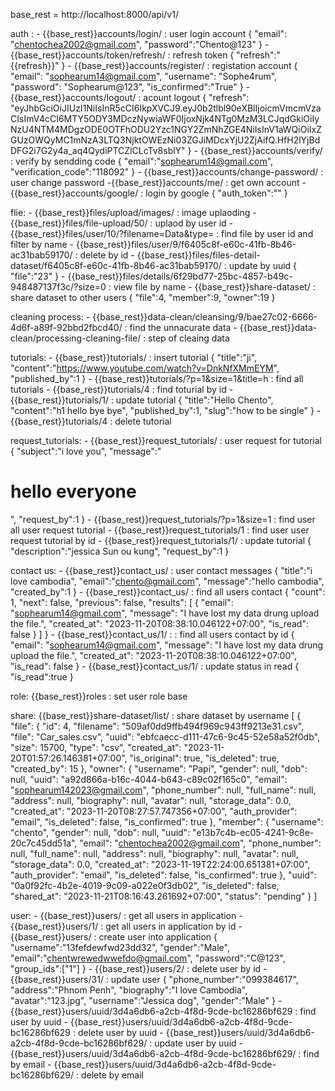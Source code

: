 base_rest = http://localhost:8000/api/v1/


auth : 
    - {{base_rest}}accounts/login/ : user login account
    {
        "email": "chentochea2002@gmail.com",
        "password":"Chento@123"
    }
    - {{base_rest}}accounts/token/refresh/ : refresh token
    {
        "refresh":"{{refresh}}"
    }
    - {{base_rest}}accounts/register/ : registation account
    {
    "email": "sophearum14@gmail.com",
    "username": "Sophe4rum",
    "password": "Sophearum@123",
    "is_confirmed":"True"
    }
    - {{base_rest}}accounts/logout/ : acount logout
    {
        "refresh": "eyJhbGciOiJIUzI1NiIsInR5cCI6IkpXVCJ9.eyJ0b2tlbl90eXBlIjoicmVmcmVzaCIsImV4cCI6MTY5ODY3MDczNywiaWF0IjoxNjk4NTg0MzM3LCJqdGkiOiIyNzU4NTM4MDgzODE0OTFhODU2Yzc1NGY2ZmNhZGE4NiIsInV1aWQiOiIxZGUzOWQyMC1mNzA3LTQ3NjktOWEzNi03ZGJiMDcxYjU2ZjAifQ.HfH2lYjBdDFG2i7G2y4a_aq4QydiPTCZlCLcTv8sblY"
    }
    - {{base_rest}}accounts/verify/  : verify by sendding code
    {
    "email":"sophearum14@gmail.com",
    "verification_code":"118092"
    }
    - {{base_rest}}accounts/change-password/ : user change password
    -{{base_rest}}accounts/me/ : get own account 
    - {{base_rest}}accounts/google/ : login by google
    {
     "auth_token":""
    }

flie:
    - {{base_rest}}files/upload/images/ : image uplaoding
    - {{base_rest}}files/file-upload/50/ : uplaod by user id
    - {{base_rest}}files/user/10/?filename=Data&type= : find file by user id and filter by name
    - {{base_rest}}files/user/9/f6405c8f-e60c-41fb-8b46-ac31bab59170/ : delete by id
    - {{base_rest}}files/files-detail-dataset/f6405c8f-e60c-41fb-8b46-ac31bab59170/ : update by uuid
    {
     "file":"23"
    }
    - {{base_rest}}files/details/6f29bd77-25bc-4857-b49c-948487137f3c/?size=0 : view file by name
    - {{base_rest}}share-dataset/ : share dataset to other users
    {
     "file":4,
     "member":9,
     "owner":19
    }
    
cleaning process:
    - {{base_rest}}data-clean/cleansing/9/bae27c02-6666-4d6f-a89f-92bbd2fbcd40/ : find the unnacurate data
    - {{base_rest}}data-clean/processing-cleaning-file/ : step of cleaing data

tutorials: 
    - {{base_rest}}tutorials/ : insert tutorial
    {
    "title":"ji",
    "content":"https://www.youtube.com/watch?v=DnkNfXMmEYM",
    "published_by":1
    }
    - {{base_rest}}tutorials/?p=1&size=1&title=h : find all tutorials
    - {{base_rest}}tutorials/4 : find toturial by id
    - {{base_rest}}tutorials/1/ : update tutorial
    {
    "title":"Hello Chento",
    "content":"h1 hello bye bye",
    "published_by":1,
    "slug":"how to be single"
    }
    - {{base_rest}}tutorials/4 : delete tutorial

request_tutorials:
    - {{base_rest}}request_tutorials/ : user request for tutorial
    {
    "subject":"i love you",
    "message":"<h1>hello everyone</h1>",
    "request_by":1
    }
    - {{base_rest}}request_tutorials/?p=1&size=1  : find user all user request tutorial
    - {{base_rest}}request_tutorials/1 : find user user request tutorial by id
    - {{base_rest}}request_tutorials/1/ : update tutorial 
    {
    "description":"jessica Sun ou kung",
    "request_by":1
    }

contact us:
    - {{base_rest}}contact_us/ : user contact messages
    {
    "title":"i love cambodia",
    "email":"chento@gmail.com",
    "message":"hello cambodia",
    "created_by":1
    }
    - {{base_rest}}contact_us/ : find all users contact
    {
    "count": 1,
    "next": false,
    "previous": false,
    "results": [
        {
            "email": "sophearum14@gmail.com",
            "message": "I have lost my data drung upload the file.",
            "created_at": "2023-11-20T08:38:10.046122+07:00",
            "is_read": false
        }
    ]
    }
    - {{base_rest}}contact_us/1/ : : find all users contact by id
    {
    "email": "sophearum14@gmail.com",
    "message": "I have lost my data drung upload the file.",
    "created_at": "2023-11-20T08:38:10.046122+07:00",
    "is_read": false
    }
    - {{base_rest}}contact_us/1/ : update status in read
    {
    "is_read":true
    }

role:
    {{base_rest}}roles : set user role base

share:
    {{base_rest}}share-dataset/list/ : share dataset by username
    [
    {
        "file": {
            "id": 4,
            "filename": "509af0dd9ffb494f969c943ff9213e31.csv",
            "file": "Car_sales.csv",
            "uuid": "ebfcaecc-d111-47c6-9c45-52e58a52f0db",
            "size": 15700,
            "type": "csv",
            "created_at": "2023-11-20T01:57:26.146381+07:00",
            "is_original": true,
            "is_deleted": true,
            "created_by": 15
        },
        "owner": {
            "username": "Papi",
            "gender": null,
            "dob": null,
            "uuid": "a92d866a-b16c-4044-b643-c89c02f165c0",
            "email": "sophearum142023@gmail.com",
            "phone_number": null,
            "full_name": null,
            "address": null,
            "biography": null,
            "avatar": null,
            "storage_data": 0.0,
            "created_at": "2023-11-20T08:27:57.747356+07:00",
            "auth_provider": "email",
            "is_deleted": false,
            "is_confirmed": true
        },
        "member": {
            "username": "chento",
            "gender": null,
            "dob": null,
            "uuid": "e13b7c4b-ec05-4241-9c8e-20c7c45dd51a",
            "email": "chentochea2002@gmail.com",
            "phone_number": null,
            "full_name": null,
            "address": null,
            "biography": null,
            "avatar": null,
            "storage_data": 0.0,
            "created_at": "2023-11-19T22:24:00.651381+07:00",
            "auth_provider": "email",
            "is_deleted": false,
            "is_confirmed": true
        },
        "uuid": "0a0f92fc-4b2e-4019-9c09-a022e0f3db02",
        "is_deleted": false,
        "shared_at": "2023-11-21T08:16:43.261692+07:00",
        "status": "pending"
    }
    ]

user:
    - {{base_rest}}users/ : get all users in application
    - {{base_rest}}users/1/ : get all users in application by id
    - {{base_rest}}users/ : create user into application 
    {
    "username":"13fefdewfwd23dd32",
    "gender":"Male",
    "email":"chentwrewedwwefdo@gmail.com",
    "password":"C@123",
     "group_ids":["1"]
    }
    - {{base_rest}}users/2/ : delete user by id
    - {{base_rest}}users/31/ : update user
    {
    "phone_number":"099384617",
    "address":"Phnom Penh",
    "biography":"I love Cambodia",
    "avatar":"123.jpg",
    "username":"Jessica dog",
    "gender":"Male"
    }
    - {{base_rest}}users/uuid/3d4a6db6-a2cb-4f8d-9cde-bc16286bf629 : find user by uuid
    - {{base_rest}}users/uuid/3d4a6db6-a2cb-4f8d-9cde-bc16286bf629 : delete user by uuid
    - {{base_rest}}users/uuid/3d4a6db6-a2cb-4f8d-9cde-bc16286bf629/ : update user by uuid
    - {{base_rest}}users/uuid/3d4a6db6-a2cb-4f8d-9cde-bc16286bf629/ : find by email
     - {{base_rest}}users/uuid/3d4a6db6-a2cb-4f8d-9cde-bc16286bf629/ : delete by email




